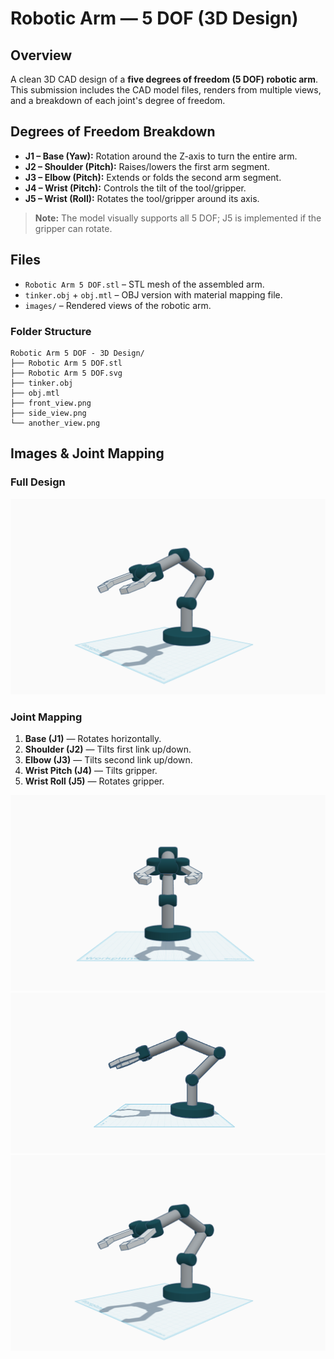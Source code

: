 # Robotic Arm — 5 DOF (3D Design)

## Overview
A clean 3D CAD design of a **five degrees of freedom (5 DOF) robotic arm**.  
This submission includes the CAD model files, renders from multiple views, and a breakdown of each joint's degree of freedom.

## Degrees of Freedom Breakdown
- **J1 – Base (Yaw):** Rotation around the Z-axis to turn the entire arm.
- **J2 – Shoulder (Pitch):** Raises/lowers the first arm segment.
- **J3 – Elbow (Pitch):** Extends or folds the second arm segment.
- **J4 – Wrist (Pitch):** Controls the tilt of the tool/gripper.
- **J5 – Wrist (Roll):** Rotates the tool/gripper around its axis.

> **Note:** The model visually supports all 5 DOF; J5 is implemented if the gripper can rotate.

## Files
- `Robotic Arm 5 DOF.stl` – STL mesh of the assembled arm.
- `tinker.obj` + `obj.mtl` – OBJ version with material mapping file.
- `images/` – Rendered views of the robotic arm.

### Folder Structure
```
Robotic Arm 5 DOF - 3D Design/
├── Robotic Arm 5 DOF.stl
├── Robotic Arm 5 DOF.svg
├── tinker.obj
├── obj.mtl
├── front_view.png
├── side_view.png
└── another_view.png
```

## Images & Joint Mapping

### Full Design
![Full Design](another_view.png)

### Joint Mapping
1. **Base (J1)** — Rotates horizontally.  
2. **Shoulder (J2)** — Tilts first link up/down.  
3. **Elbow (J3)** — Tilts second link up/down.  
4. **Wrist Pitch (J4)** — Tilts gripper.  
5. **Wrist Roll (J5)** — Rotates gripper.

![Front View](front_view.png)  
![Side View](side_view.png)  
![Another View](another_view.png)



